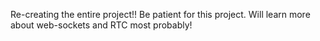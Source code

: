 Re-creating the entire project!!
Be patient for this project.
Will learn more about web-sockets and RTC most probably!